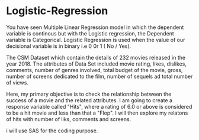 # Logistic-Regression

You have seen Multiple Linear Regression model in which the dependent variable is continous but with the Logistic regression, the Dependent variable is Categorical. Logistic Regression is used when the value of our decisional variable is in binary i.e 0 0r 1 ( No / Yes).

The CSM Dataset which contain the details of 232 movies released in the year 2018. The attributes of Data Set included movie rating, likes, dislikes, comments, number of genres involved, total budget of the movie, gross, number of screens dedicated to the film, number of sequels ad total number of views. 

Here, my primary objective is to check the relationship between the success of a movie and the related attributes. I am going to create a response variable called "Hits", where a rating of 6.0 or above is considered to be a hit movie and less than that a "Flop". I will then explore my relatons of hits with number of liks, comments and screens.

i will use SAS for the coding purpose.

